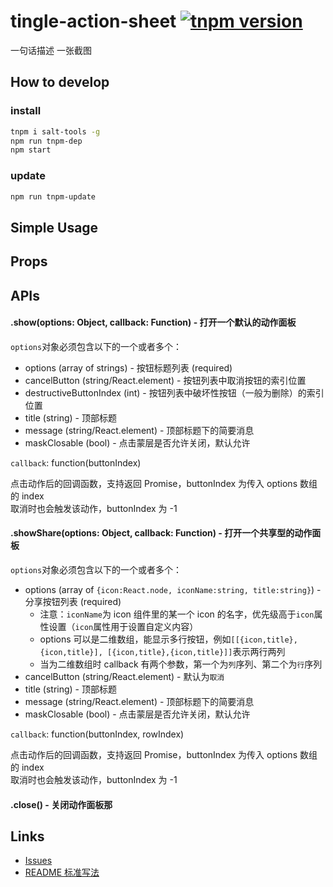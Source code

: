 # tingle-action-sheet [![tnpm version](http://web.npm.alibaba-inc.com/badge/v/@ali/tingle-action-sheet.svg?style=flat-square)](http://web.npm.alibaba-inc.com/package/@ali/tingle-action-sheet)
一句话描述
一张截图

## How to develop

### install

```bash
tnpm i salt-tools -g
npm run tnpm-dep 
npm start
```

### update

```bash
npm run tnpm-update
```

## Simple Usage

## Props

## APIs

#### .show(options: Object, callback: Function) - 打开一个默认的动作面板

`options`对象必须包含以下的一个或者多个：

- options (array of strings) - 按钮标题列表 (required)
- cancelButton (string/React.element) - 按钮列表中取消按钮的索引位置
- destructiveButtonIndex (int) - 按钮列表中破坏性按钮（一般为删除）的索引位置
- title (string) - 顶部标题
- message (string/React.element) - 顶部标题下的简要消息
- maskClosable (bool) - 点击蒙层是否允许关闭，默认允许 

`callback`: function(buttonIndex)   

点击动作后的回调函数，支持返回 Promise，buttonIndex 为传入 options 数组的 index  
取消时也会触发该动作，buttonIndex 为 -1  

#### .showShare(options: Object, callback: Function) - 打开一个共享型的动作面板

`options`对象必须包含以下的一个或者多个：

- options (array of `{icon:React.node, iconName:string, title:string}`) - 分享按钮列表 (required)
    - 注意：`iconName`为 icon 组件里的某一个 icon 的名字，优先级高于`icon`属性设置（`icon`属性用于设置自定义内容）
    - options 可以是二维数组，能显示多行按钮，例如`[[{icon,title},{icon,title}], [{icon,title},{icon,title}]]`表示两行两列
    - 当为二维数组时 callback 有两个参数，第一个为`列`序列、第二个为`行`序列
- cancelButton (string/React.element) - 默认为`取消`
- title (string) - 顶部标题
- message (string/React.element) - 顶部标题下的简要消息
- maskClosable (bool) - 点击蒙层是否允许关闭，默认允许

`callback`: function(buttonIndex, rowIndex)   

点击动作后的回调函数，支持返回 Promise，buttonIndex 为传入 options 数组的 index  
取消时也会触发该动作，buttonIndex 为 -1  

#### .close() -  关闭动作面板那

## Links

- [Issues](http://gitlab.alibaba-inc.com/tingle-ui/tingle-action-sheet/issues)
- [README 标准写法](http://gitlab.alibaba-inc.com/tingle-ui/doc/blob/master/README%E6%A0%87%E5%87%86%E5%86%99%E6%B3%95.md)
